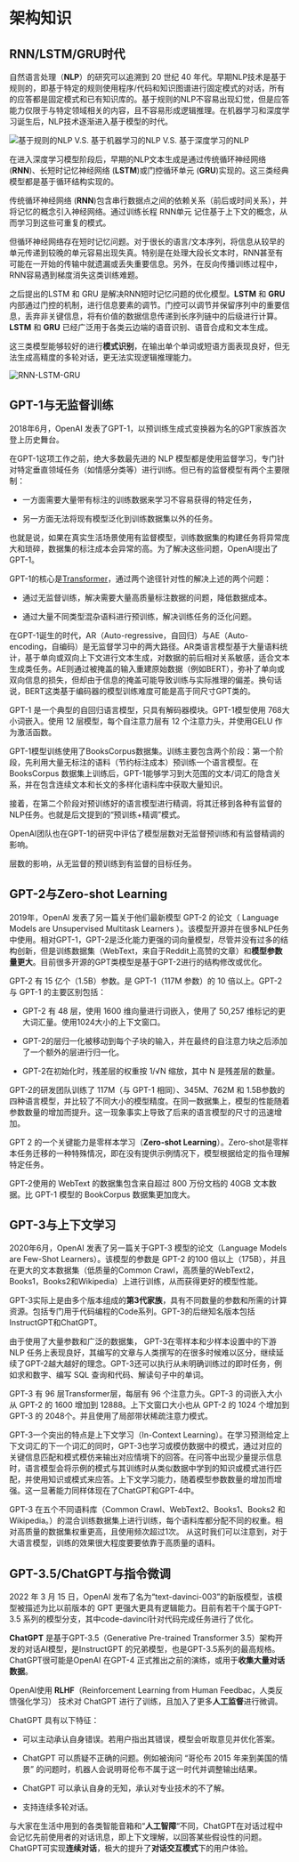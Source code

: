 
# 架构知识

## RNN/LSTM/GRU时代

自然语言处理（**NLP**）的研究可以追溯到 20 世纪 40 年代。早期NLP技术是基于规则的，即基于特定的规则使用程序/代码和知识图谱进行固定模式的对话，所有的应答都是固定模式和已有知识库的。基于规则的NLP不容易出现幻觉，但是应答能力仅限于与特定领域相关的内容，且不容易形成逻辑推理。在机器学习和深度学习诞生后，NLP技术逐渐进入基于模型的时代。

![基于规则的NLP V.S. 基于机器学习的NLP V.S. 基于深度学习的NLP](/Users/ling/Project/learn_aigc/pics/NLP.jpeg)

在进入深度学习模型阶段后，早期的NLP文本生成是通过传统循环神经网络 (**RNN**)、长短时记忆神经网络 (**LSTM**)或门控循环单元 (**GRU**)实现的。这三类经典模型都是基于循环结构实现的。

传统循环神经网络 (**RNN**)包含串行数据点之间的依赖关系（前后或时间关系），并将记忆的概念引入神经网络。通过训练长程 RNN单元 记住基于上下文的概念，从而学习到这些可重复的模式。

但循环神经网络存在短时记忆问题。对于很长的语言/文本序列，将信息从较早的单元传递到较晚的单元容易出现失真。特别是在处理大段长文本时，RNN甚至有可能在一开始的传输中就遗漏或丢失重要信息。另外，在反向传播训练过程中，RNN容易遇到梯度消失这类训练难题。

之后提出的LSTM 和 GRU 是解决RNN短时记忆问题的优化模型。**LSTM** 和 **GRU**内部通过门控的机制，进行信息要素的调节。门控可以调节并保留序列中的重要信息，丢弃非关键信息，将有价值的数据信息传递到长序列链中的后级进行计算。**LSTM** 和 **GRU** 已经广泛用于各类云边端的语音识别、语音合成和文本生成。

这三类模型能够较好的进行**模式识别**，在输出单个单词或短语方面表现良好，但无法生成高精度的多轮对话，更无法实现逻辑推理能力。

![RNN-LSTM-GRU](/Users/ling/Project/learn_aigc/pics/RNN-LSTM-GRU.png)





## GPT-1与无监督训练

2018年6月，OpenAI 发表了GPT-1，以预训练生成式变换器为名的GPT家族首次登上历史舞台。

在GPT-1这项工作之前，绝大多数最先进的 NLP 模型都是使用监督学习，专门针对特定垂直领域任务（如情感分类等）进行训练。但已有的监督模型有两个主要限制：

* 一方面需要大量带有标注的训练数据来学习不容易获得的特定任务，

* 另一方面无法将现有模型泛化到训练数据集以外的任务。

也就是说，如果在真实生活场景使用有监督模型，训练数据集的构建任务将异常庞大和琐碎，数据集的标注成本会异常的高。为了解决这些问题，OpenAI提出了GPT-1。

GPT-1的核心是[Transformer](/docs/gpt/transformer.md)，通过两个途径针对性的解决上述的两个问题：

* 通过无监督训练，解决需要大量高质量标注数据的问题，降低数据成本。

* 通过大量不同类型混杂语料进行预训练，解决训练任务的泛化问题。



在GPT-1诞生的时代，AR（Auto-regressive，自回归）与AE（Auto-encoding，自编码）是无监督学习中的两大路径。AR类语言模型基于大量语料统计，基于单向或双向上下文进行文本生成，对数据的前后相对关系敏感，适合文本生成类任务。AE则通过被掩盖的输入重建原始数据（例如BERT），弥补了单向或双向信息的损失，但却由于信息的掩盖可能导致训练与实际推理的偏差。换句话说，BERT这类基于编码器的模型训练难度可能是高于同尺寸GPT类的。

GPT-1 是一个典型的自回归语言模型，只具有解码器模块。GPT-1模型使用 768大小词嵌入。使用 12 层模型，每个自注意力层有 12 个注意力头，并使用GELU 作为激活函数。

GPT-1模型训练使用了BooksCorpus数据集。训练主要包含两个阶段：第一个阶段，先利用大量无标注的语料（节约标注成本）预训练一个语言模型。在BooksCorpus 数据集上训练后，GPT-1能够学习到大范围的文本/词汇的隐含关系，并在包含连续文本和长文的多样化语料库中获取大量知识。

接着，在第二个阶段对预训练好的语言模型进行精调，将其迁移到各种有监督的NLP任务。也就是后文提到的“预训练+精调”模式。

OpenAI团队也在GPT-1的研究中评估了模型层数对无监督预训练和有监督精调的影响。

层数的影响，从无监督的预训练到有监督的目标任务。



## GPT-2与Zero-shot Learning

2019年，OpenAI 发表了另一篇关于他们最新模型 GPT-2 的论文（ Language Models are Unsupervised Multitask Learners ）。该模型开源并在很多NLP任务中使用。相对GPT-1，GPT-2是泛化能力更强的词向量模型，尽管并没有过多的结构创新，但是训练数据集（WebText，来自于Reddit上高赞的文章）和**模型参数量更大**。目前很多开源的GPT类模型是基于GPT-2进行的结构修改或优化。

GPT-2 有 15 亿个（1.5B）参数。是 GPT-1（117M 参数）的 10 倍以上。GPT-2与 GPT-1 的主要区别包括：

* GPT-2 有 48 层，使用 1600 维向量进行词嵌入，使用了 50,257 维标记的更大词汇量。使用1024大小的上下文窗口。

* GPT-2的层归一化被移动到每个子块的输入，并在最终的自注意力块之后添加了一个额外的层进行归一化。

* GPT-2在初始化时，残差层的权重按 1/√N 缩放，其中 N 是残差层的数量。

GPT-2的研发团队训练了 117M（与 GPT-1 相同）、345M、762M 和 1.5B参数的四种语言模型，并比较了不同大小的模型精度。在同一数据集上，模型的性能随着参数数量的增加而提升。这一现象事实上导致了后来的语言模型的尺寸的迅速增加。

GPT 2 的一个关键能力是零样本学习（**Zero-shot Learning**）。Zero-shot是零样本任务迁移的一种特殊情况，即在没有提供示例情况下，模型根据给定的指令理解特定任务。

GPT-2使用的 WebText 的数据集包含来自超过 800 万份文档的 40GB 文本数据。比 GPT-1 模型的 BookCorpus 数据集更加庞大。



## GPT-3与上下文学习

2020年6月，OpenAI 发表了另一篇关于GPT-3 模型的论文（Language Models are Few-Shot Learners）。该模型的参数是 GPT-2 的100 倍以上（175B），并且在更大的文本数据集（低质量的Common Crawl，高质量的WebText2，Books1，Books2和Wikipedia）上进行训练，从而获得更好的模型性能。

GPT-3实际上是由多个版本组成的**第3代家族**，具有不同数量的参数和所需的计算资源。包括专门用于代码编程的Code系列。GPT-3的后继知名版本包括InstructGPT和ChatGPT。



由于使用了大量参数和广泛的数据集， GPT-3在零样本和少样本设置中的下游 NLP 任务上表现良好，其编写的文章与人类撰写的在很多时候难以区分，继续延续了GPT-2越大越好的理念。GPT-3还可以执行从未明确训练过的即时任务，例如求和数字、编写 SQL 查询和代码、解读句子中的单词。

GPT-3 有 96 层Transformer层，每层有 96 个注意力头。GPT-3 的词嵌入大小从 GPT-2 的 1600 增加到 12888。上下文窗口大小也从 GPT-2 的 1024 个增加到 GPT-3 的 2048个。并且使用了局部带状稀疏注意力模式。

GPT-3一个突出的特点是上下文学习（In-Context Learning）。在学习预测给定上下文词汇的下一个词汇的同时，GPT-3也学习或模仿数据中的模式，通过对应的关键信息匹配和模式模仿来输出对应情境下的回答。在问答中出现少量提示信息时，语言模型会将示例的模式与其训练时从类似数据中学到的知识或模式进行匹配，并使用知识或模式来应答。上下文学习能力，随着模型参数数量的增加而增强。这一显著能力同样体现在了ChatGPT和GPT-4中。



GPT-3 在五个不同语料库（Common Crawl、WebText2、Books1、Books2 和 Wikipedia。）的混合训练数据集上进行训练，每个语料库都分配不同的权重。相对高质量的数据集权重更高，且使用频次超过1次。 从这时我们可以注意到，对于大语言模型，训练的效果很大程度要要依靠于高质量的语料。



## GPT-3.5/ChatGPT与指令微调



2022 年 3 月 15 日，OpenAI 发布了名为“text-davinci-003”的新版模型，该模型被描述为比以前版本的 GPT 更强大更具有逻辑能力。目前有若干个属于GPT-3.5 系列的模型分支，其中code-davinci针对代码完成任务进行了优化。

**ChatGPT** 是基于GPT-3.5（Generative Pre-trained Transformer 3.5）架构开发的对话AI模型，是InstructGPT 的兄弟模型，也是GPT-3.5系列的最高规格。ChatGPT很可能是OpenAI 在GPT-4 正式推出之前的演练，或用于**收集大量对话数据**。



OpenAI使用 **RLHF**（Reinforcement Learning from Human Feedbac，人类反馈强化学习） 技术对 ChatGPT 进行了训练，且加入了更多**人工监督**进行微调。

ChatGPT 具有以下特征：

* 可以主动承认自身错误。若用户指出其错误，模型会听取意见并优化答案。

* ChatGPT 可以质疑不正确的问题。例如被询问 “哥伦布 2015 年来到美国的情景” 的问题时，机器人会说明哥伦布不属于这一时代并调整输出结果。

* ChatGPT 可以承认自身的无知，承认对专业技术的不了解。

* 支持连续多轮对话。

与大家在生活中用到的各类智能音箱和“**人工智障**“不同，ChatGPT在对话过程中会记忆先前使用者的对话讯息，即上下文理解，以回答某些假设性的问题。ChatGPT可实现**连续对话**，极大的提升了**对话交互模式**下的用户体验。

